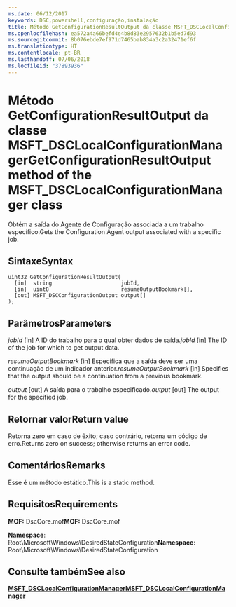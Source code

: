 ```yaml
---
ms.date: 06/12/2017
keywords: DSC,powershell,configuração,instalação
title: Método GetConfigurationResultOutput da classe MSFT_DSCLocalConfigurationManager
ms.openlocfilehash: ea572a4a66befd4e4b8d83e2957632b1b5ed7d93
ms.sourcegitcommit: 8b076ebde7ef971d7465bab834a3c2a32471ef6f
ms.translationtype: HT
ms.contentlocale: pt-BR
ms.lasthandoff: 07/06/2018
ms.locfileid: "37893936"
---
```

# <a name="getconfigurationresultoutput-method-of-the-msftdsclocalconfigurationmanager-class"></a><span data-ttu-id="50b7d-103">Método GetConfigurationResultOutput da classe MSFT_DSCLocalConfigurationManager</span><span class="sxs-lookup"><span data-stu-id="50b7d-103">GetConfigurationResultOutput method of the MSFT_DSCLocalConfigurationManager class</span></span>

<span data-ttu-id="50b7d-104">Obtém a saída do Agente de Configuração associada a um trabalho específico.</span><span class="sxs-lookup"><span data-stu-id="50b7d-104">Gets the Configuration Agent output associated with a specific job.</span></span>

## <a name="syntax"></a><span data-ttu-id="50b7d-105">Sintaxe</span><span class="sxs-lookup"><span data-stu-id="50b7d-105">Syntax</span></span>

```mof
uint32 GetConfigurationResultOutput(
  [in]  string                      jobId,
  [in]  uint8                       resumeOutputBookmark[],
  [out] MSFT_DSCConfigurationOutput output[]
);
```

## <a name="parameters"></a><span data-ttu-id="50b7d-106">Parâmetros</span><span class="sxs-lookup"><span data-stu-id="50b7d-106">Parameters</span></span>

<span data-ttu-id="50b7d-107">*jobId* \[in\] A ID do trabalho para o qual obter dados de saída.</span><span class="sxs-lookup"><span data-stu-id="50b7d-107">*jobId* \[in\] The ID of the job for which to get output data.</span></span>

<span data-ttu-id="50b7d-108">*resumeOutputBookmark* \[in\] Especifica que a saída deve ser uma continuação de um indicador anterior.</span><span class="sxs-lookup"><span data-stu-id="50b7d-108">*resumeOutputBookmark* \[in\] Specifies that the output should be a continuation from a previous bookmark.</span></span>

<span data-ttu-id="50b7d-109">*output* \[out\] A saída para o trabalho especificado.</span><span class="sxs-lookup"><span data-stu-id="50b7d-109">*output* \[out\] The output for the specified job.</span></span>

## <a name="return-value"></a><span data-ttu-id="50b7d-110">Retornar valor</span><span class="sxs-lookup"><span data-stu-id="50b7d-110">Return value</span></span>

<span data-ttu-id="50b7d-111">Retorna zero em caso de êxito; caso contrário, retorna um código de erro.</span><span class="sxs-lookup"><span data-stu-id="50b7d-111">Returns zero on success; otherwise returns an error code.</span></span>

## <a name="remarks"></a><span data-ttu-id="50b7d-112">Comentários</span><span class="sxs-lookup"><span data-stu-id="50b7d-112">Remarks</span></span>

<span data-ttu-id="50b7d-113">Esse é um método estático.</span><span class="sxs-lookup"><span data-stu-id="50b7d-113">This is a static method.</span></span>

## <a name="requirements"></a><span data-ttu-id="50b7d-114">Requisitos</span><span class="sxs-lookup"><span data-stu-id="50b7d-114">Requirements</span></span>

<span data-ttu-id="50b7d-115">**MOF:** DscCore.mof</span><span class="sxs-lookup"><span data-stu-id="50b7d-115">**MOF:** DscCore.mof</span></span>

<span data-ttu-id="50b7d-116">**Namespace**: Root\Microsoft\Windows\DesiredStateConfiguration</span><span class="sxs-lookup"><span data-stu-id="50b7d-116">**Namespace**: Root\Microsoft\Windows\DesiredStateConfiguration</span></span>

## <a name="see-also"></a><span data-ttu-id="50b7d-117">Consulte também</span><span class="sxs-lookup"><span data-stu-id="50b7d-117">See also</span></span>

[<span data-ttu-id="50b7d-118">**MSFT_DSCLocalConfigurationManager**</span><span class="sxs-lookup"><span data-stu-id="50b7d-118">**MSFT_DSCLocalConfigurationManager**</span></span>](msft-dsclocalconfigurationmanager.md)